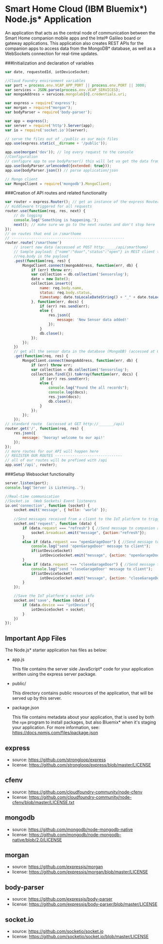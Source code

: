Smart Home Cloud (IBM Bluemix*) Node.js* Application
============================

An application that acts as the central node of communication between the Smart Home companion mobile apps and the Intel® Galileo board or gateway applications. This application also creates REST APIs for the companion apps to access data from the MongoDB* database, as well as a WebSockets connection for real-time updates.


###Initialization and declaration of variables
```javascript
var date, requestedId, iotDeviceSocket;

//Cloud Foundry environment variables
var port = process.env.VCAP_APP_PORT || process.env.PORT || 3000;
var services = JSON.parse(process.env.VCAP_SERVICES);
var mongoAddress = services.mongolab[0].credentials.uri;

var express = require('express');
var morgan = require("morgan");
var bodyParser = require('body-parser');

var app = express();
var server = require('http').Server(app);
var io = require('socket.io')(server);

// serve the files out of ./public as our main files
app.use(express.static(__dirname + '/public'));

app.use(morgan('dev')); // log every request to the console
//Configuration
// configure app to use bodyParser() this will let us get the data from a POST
app.use(bodyParser.urlencoded({extended: true}));
app.use(bodyParser.json()) // parse application/json

// Mongo client
var MongoClient = require('mongodb').MongoClient;
```

###Creation of API routes and related functionality
```javascript
var router = express.Router(); // get an instance of the express Router
// middleware triggered for all requests
router.use(function(req, res, next) {
    // do logging
    console.log('Something is happening.');
    next(); // make sure we go to the next routes and don't stop here
});
// on routes that end in /smarthome
// ----------------------------------------------------
router.route('/smarthome')
    // insert new data (accessed at POST http:_____/api/smarthome)
    // Sample payload: {"name":"door","status":"open"} in REST client tool
    //req.body is the payload
    .post(function(req, res) {
        MongoClient.connect(mongoAddress, function(err, db) {
            if (err) throw err;
            var collection = db.collection('Sensorslog');
            date = new Date();
            collection.insert({
                name: req.body.name,
                status: req.body.status,
                timestamp: date.toLocaleDateString() + "_" + date.toLocaleTimeString()
            }, function(err, docs) {
                if (err) res.send(err);
                else {
                    res.json({
                        message: 'New Sensor data added!'
                    });
                }
                db.close();
            });
        });
    })
    // get all the sensor data in the database (MongoDB) (accessed at GET http://_______/api/smarthome)
    .get(function(req, res) {
        MongoClient.connect(mongoAddress, function(err, db) {
            if (err) throw err;
            var collection = db.collection('Sensorslog');
            collection.find({}).toArray(function(err, docs) {
                if (err) res.send(err);
                else {
                    console.log("Found the all records");
                    console.log(docs);
                    res.json(docs);
                    db.close();
                }
            });
        });
    });
// standard route  (accessed at GET http://_______/api)
router.get('/', function(req, res) {
    res.json({
        message: 'hooray! welcome to our api!'
    });
});
// more routes for our API will happen here
// REGISTER OUR ROUTES -------------------------------
// all of our routes will be prefixed with /api
app.use('/api', router);
```

###Setup Websocket functionality
```javascript
server.listen(port);
console.log('Server is Listening..');

//Real-time communication
//Socket.io  (Web Sockets) Event listeners
io.on('connection', function (socket) {
    socket.emit('message', { hello: 'world' });
  
    //Send messages received from a client to the IoT platform to trigger a Garage Door state change
    socket.on('request', function (data) {
        if (data.request === "refresh") { //Send message to companion app
            socket.broadcast.emit("message", {action:"refresh"});
        }
        else if (data.request === "openGarageDoor") { //Send message to IoT platform
            console.log("send 'openGarageDoor' message to client");
            if(iotDeviceSocket)
                iotDeviceSocket.emit("message", {action: "openGarageDoor"});
        }
        else if (data.request === "closeGarageDoor") { //Send message to IoT platform
            console.log("send 'closeGarageDoor' message to client");
            if(iotDeviceSocket)
                iotDeviceSocket.emit("message", {action: "closeGarageDoor"});
        }
    });

    //Save the IoT platform's socket info
    socket.on('save', function (data) {
        if (data.device === "iotDevice"){
            iotDeviceSocket = socket;
        }
    })
});
```



Important App Files
---------------------------
The Node.js* starter application has files as below:

* app.js

	This file contains the server side JavaScript* code for your application
	written using the express server package.

* public/

	This directory contains public resources of the application, that will be served up by this server.

* package.json

	This file contains metadata about your application, that is used by both
	the `npm` program to install packages, but also Bluemix* when it's
	staging your application.  For more information, see:
	<https://docs.npmjs.com/files/package.json>

express
--------------------------------------------
* source: https://github.com/strongloop/express
* license: https://github.com/strongloop/express/blob/master/LICENSE

cfenv
--------------------------------------------
* source: https://github.com/cloudfoundry-community/node-cfenv
* license: https://github.com/cloudfoundry-community/node-cfenv/blob/master/LICENSE.txt

mongodb
--------------------------------------------
* source: https://github.com/mongodb/node-mongodb-native
* license: https://github.com/mongodb/node-mongodb-native/blob/2.0/LICENSE

morgan
--------------------------------------------
* source: https://github.com/expressjs/morgan
* license: https://github.com/expressjs/morgan/blob/master/LICENSE

body-parser
--------------------------------------------
* source: https://github.com/expressjs/body-parser
* license: https://github.com/expressjs/body-parser/blob/master/LICENSE

socket.io
--------------------------------------------
* source: https://github.com/socketio/socket.io
* license: https://github.com/socketio/socket.io/blob/master/LICENSE
